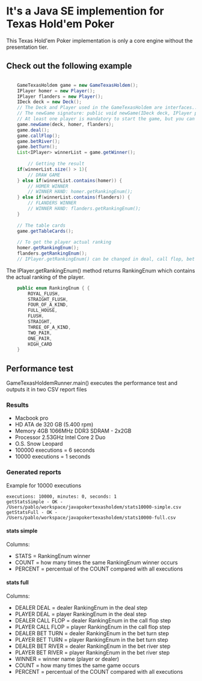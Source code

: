 # It's a Java SE implemention for Texas Hold'em Poker

This Texas Hold'em Poker implementation is only a core engine without the presentation tier.

## Check out the following example

```java

	GameTexasHoldem game = new GameTexasHoldem();
	IPlayer homer = new Player();
	IPlayer flanders = new Player();
	IDeck deck = new Deck();
	// The Deck and Player used in the GameTexasHoldem are interfaces..
	// The newGame signature: public void newGame(IDeck deck, IPlayer player1, IPlayer... _players).
	// At least one player is mandatory to start the game, but you can add as many players as you want (Java Varargs).
	game.newGame(deck, homer, flanders);
	game.deal();
	game.callFlop();
	game.betRiver();
	game.betTurn();
	List<IPlayer> winnerList = game.getWinner();
	
        // Getting the result
	if(winnerList.size() > 1){
		// DRAW GAME
	} else if(winnerList.contains(homer)) {
		// HOMER WINNER
		// WINNER HAND: homer.getRankingEnum();
	} else if(winnerList.contains(flanders)) {
		// FLANDERS WINNER
		// WINNER HAND: flanders.getRankingEnum();
	}
	
	// The table cards
	game.getTableCards(); 
	
	// To get the player actual ranking
	homer.getRankingEnum();
	flanders.getRankingEnum();
	// IPlayer.getRankingEnum() can be changed in deal, call flop, bet river and bet turn.
```

The IPlayer.getRankingEnum() method returns RankingEnum which contains the actual ranking of the player.

```java
	public enum RankingEnum { {
		ROYAL_FLUSH, 
		STRAIGHT_FLUSH, 
		FOUR_OF_A_KIND, 
		FULL_HOUSE, 
		FLUSH, 
		STRAIGHT, 
		THREE_OF_A_KIND, 
		TWO_PAIR, 
		ONE_PAIR, 
		HIGH_CARD
	}
```

## Performance test

GameTexasHoldemRunner.main() executes the performance test and outputs it in two CSV report files 

### Results

* Macbook pro
* HD ATA de 320 GB (5.400 rpm)
* Memory 4GB 1066MHz DDR3 SDRAM - 2x2GB
* Processor 2.53GHz Intel Core 2 Duo
* O.S. Snow Leopard
* 100000 executions = 6 seconds
* 10000 executions = 1 seconds

### Generated reports 

Example for 10000 executions 

	executions: 10000, minutes: 0, seconds: 1
	getStatsSimple - OK - /Users/pablo/workspace/javapokertexasholdem/stats10000-simple.csv
	getStatsFull - OK - /Users/pablo/workspace/javapokertexasholdem/stats10000-full.csv
	
#### stats simple

Columns:
 
* STATS = RankingEnum winner
* COUNT = how many times the same RankingEnum winner occurs
* PERCENT = percentual of the COUNT compared with all executions

#### stats full

Columns: 

* DEALER DEAL = dealer RankingEnum in the deal step
* PLAYER DEAL = player RankingEnum in the deal step
* DEALER CALL FLOP = dealer RankingEnum in the call flop step
* PLAYER CALL FLOP = player RankingEnum in the call flop step
* DEALER BET TURN = dealer RankingEnum in the bet turn step
* PLAYER BET TURN = player RankingEnum in the bet turn step
* DEALER BET RIVER = dealer RankingEnum in the bet river step
* PLAYER BET RIVER = player RankingEnum in the bet river step
* WINNER = winner name (player or dealer)
* COUNT = how many times the same game occurs
* PERCENT = percentual of the COUNT compared with all executions

